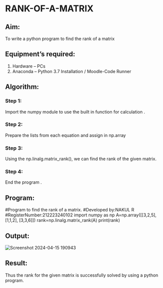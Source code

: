 # RANK-OF-A-MATRIX
## Aim:
To write a python program to find the rank of a matrix
## Equipment’s required:
1. 	Hardware – PCs
2. 	Anaconda – Python 3.7 Installation / Moodle-Code Runner
## Algorithm:
### Step 1: 
Import the numpy module to use the built in function for calculation .
### Step 2: 
Prepare the lists from each equation and assign in np.array
### Step 3: 
Using the np.linalg.matrix_rank(), we can find the rank of the given matrix.
### Step 4:
End the program .
## Program:
#Program to find the rank of a matrix.
#Developed by:NAKUL R
#RegisterNumber:212223240102
import numpy as np
A=np.array([[3,2,5], [1,1,2], [3,3,6]])
rank=np.linalg.matrix_rank(A)
print(rank)
## Output:
![Screenshot 2024-04-15 190943](https://github.com/Nakul1411/RANK-OF-A-MATRIX/assets/138849780/2f57e34b-f62d-49d9-b81a-ce8949e17919)

## Result:
Thus the rank for the given matrix is successfully solved by  using a python program.

